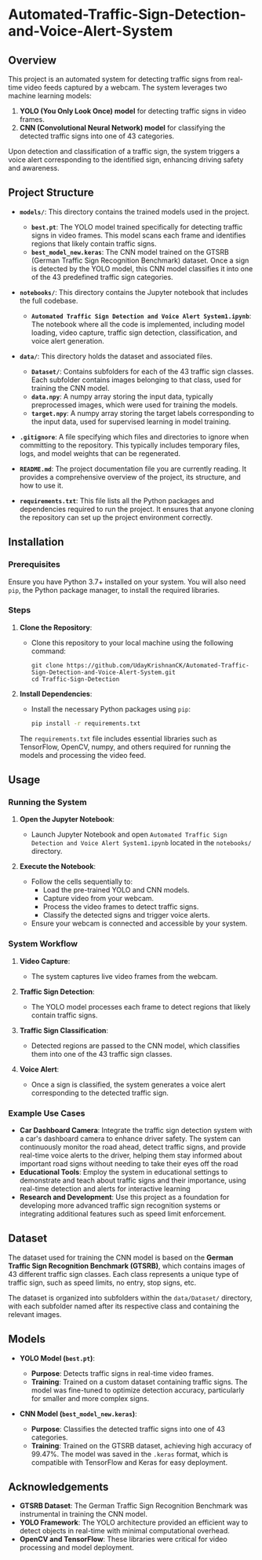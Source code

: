 # Automated-Traffic-Sign-Detection-and-Voice-Alert-System

## Overview

This project is an automated system for detecting traffic signs from real-time video feeds captured by a webcam. The system leverages two machine learning models: 

1. **YOLO (You Only Look Once) model** for detecting traffic signs in video frames.
2. **CNN (Convolutional Neural Network) model** for classifying the detected traffic signs into one of 43 categories.

Upon detection and classification of a traffic sign, the system triggers a voice alert corresponding to the identified sign, enhancing driving safety and awareness.

## Project Structure

- **`models/`**: This directory contains the trained models used in the project.
  - **`best.pt`**: The YOLO model trained specifically for detecting traffic signs in video frames. This model scans each frame and identifies regions that likely contain traffic signs.
  - **`best_model_new.keras`**: The CNN model trained on the GTSRB (German Traffic Sign Recognition Benchmark) dataset. Once a sign is detected by the YOLO model, this CNN model classifies it into one of the 43 predefined traffic sign categories.

- **`notebooks/`**: This directory contains the Jupyter notebook that includes the full codebase.
  - **`Automated Traffic Sign Detection and Voice Alert System1.ipynb`**: The notebook where all the code is implemented, including model loading, video capture, traffic sign detection, classification, and voice alert generation.

- **`data/`**: This directory holds the dataset and associated files.
  - **`Dataset/`**: Contains subfolders for each of the 43 traffic sign classes. Each subfolder contains images belonging to that class, used for training the CNN model.
  - **`data.npy`**: A numpy array storing the input data, typically preprocessed images, which were used for training the models.
  - **`target.npy`**: A numpy array storing the target labels corresponding to the input data, used for supervised learning in model training.

- **`.gitignore`**: A file specifying which files and directories to ignore when committing to the repository. This typically includes temporary files, logs, and model weights that can be regenerated.

- **`README.md`**: The project documentation file you are currently reading. It provides a comprehensive overview of the project, its structure, and how to use it.

- **`requirements.txt`**: This file lists all the Python packages and dependencies required to run the project. It ensures that anyone cloning the repository can set up the project environment correctly.

## Installation

### Prerequisites

Ensure you have Python 3.7+ installed on your system. You will also need `pip`, the Python package manager, to install the required libraries.

### Steps

1. **Clone the Repository**:
   - Clone this repository to your local machine using the following command:
     ```
     git clone https://github.com/UdayKrishnanCK/Automated-Traffic-Sign-Detection-and-Voice-Alert-System.git
     cd Traffic-Sign-Detection
     ```

2. **Install Dependencies**:
   - Install the necessary Python packages using `pip`:
     ```bash
     pip install -r requirements.txt
     ```

   The `requirements.txt` file includes essential libraries such as TensorFlow, OpenCV, numpy, and others required for running the models and processing the video feed.

## Usage

### Running the System

1. **Open the Jupyter Notebook**:
   - Launch Jupyter Notebook and open `Automated Traffic Sign Detection and Voice Alert System1.ipynb` located in the `notebooks/` directory.

2. **Execute the Notebook**:
   - Follow the cells sequentially to:
     - Load the pre-trained YOLO and CNN models.
     - Capture video from your webcam.
     - Process the video frames to detect traffic signs.
     - Classify the detected signs and trigger voice alerts.
   - Ensure your webcam is connected and accessible by your system.

### System Workflow

1. **Video Capture**:
   - The system captures live video frames from the webcam.

2. **Traffic Sign Detection**:
   - The YOLO model processes each frame to detect regions that likely contain traffic signs.

3. **Traffic Sign Classification**:
   - Detected regions are passed to the CNN model, which classifies them into one of the 43 traffic sign classes.

4. **Voice Alert**:
   - Once a sign is classified, the system generates a voice alert corresponding to the detected traffic sign.

### Example Use Cases

- **Car Dashboard Camera**: Integrate the traffic sign detection system with a car's dashboard camera to enhance driver safety. The system can continuously monitor the road ahead, detect traffic signs, and provide real-time voice alerts to the driver, helping them stay informed about important road signs without needing to take their eyes off the road
- **Educational Tools**: Employ the system in educational settings to demonstrate and teach about traffic signs and their importance, using real-time detection and alerts for interactive learning
- **Research and Development**: Use this project as a foundation for developing more advanced traffic sign recognition systems or integrating additional features such as speed limit enforcement.

## Dataset

The dataset used for training the CNN model is based on the **German Traffic Sign Recognition Benchmark (GTSRB)**, which contains images of 43 different traffic sign classes. Each class represents a unique type of traffic sign, such as speed limits, no entry, stop signs, etc.

The dataset is organized into subfolders within the `data/Dataset/` directory, with each subfolder named after its respective class and containing the relevant images.

## Models

- **YOLO Model (`best.pt`)**:
  - **Purpose**: Detects traffic signs in real-time video frames.
  - **Training**: Trained on a custom dataset containing traffic signs. The model was fine-tuned to optimize detection accuracy, particularly for smaller and more complex signs.

- **CNN Model (`best_model_new.keras`)**:
  - **Purpose**: Classifies the detected traffic signs into one of 43 categories.
  - **Training**: Trained on the GTSRB dataset, achieving high accuracy of 99.47%. The model was saved in the `.keras` format, which is compatible with TensorFlow and Keras for easy deployment.

## Acknowledgements

- **GTSRB Dataset**: The German Traffic Sign Recognition Benchmark was instrumental in training the CNN model. 
- **YOLO Framework**: The YOLO architecture provided an efficient way to detect objects in real-time with minimal computational overhead.
- **OpenCV and TensorFlow**: These libraries were critical for video processing and model deployment.
